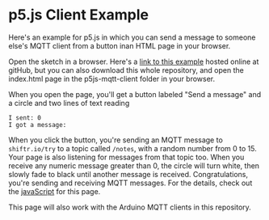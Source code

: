 # p5.js Client Example

Here's an example for p5.js in which you can send a message to someone else's MQTT client from a button inan HTML page in your browser. 

Open the sketch in a browser. Here's a [link to this example](https://tigoe.github.io/mqtt-examples/p5js-mqtt-client/index.html) hosted online at gitHub, but you can also download this whole repository, and open the index.html page in the p5js-mqtt-client folder in your browser.

When you open the page, you'll get a button labeled "Send a message" and a circle and two lines of text reading 
````
I sent: 0
I got a message:
````

When you click the button, you're sending an MQTT message to `shiftr.io/try` to a topic called `/notes`, with a random number from 0 to 15. Your page is also listening for messages from that topic too. When you receive any numeric message greater than 0, the circle will turn white, then slowly fade to black until another message is received.  Congratulations, you're sending and receiving MQTT messages. For the details, check out the [javaScript](script.js) for this page. 

This page will also work with the Arduino MQTT clients in this repository.
